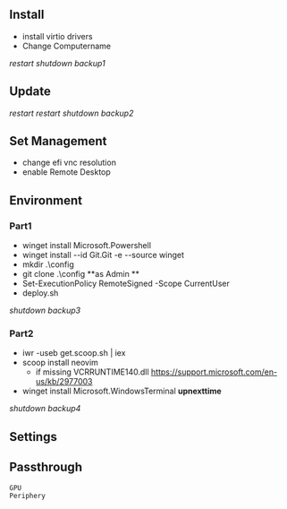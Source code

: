 ## Install
 - install virtio drivers
 - Change Computername

*restart*
*shutdown*
*backup1*
## Update
*restart*
*restart*
*shutdown*
*backup2*
## Set Management
 - change efi vnc resolution
 - enable Remote Desktop
## Environment
### Part1
 - winget install Microsoft.Powershell
 - winget install --id Git.Git -e --source winget
 - mkdir .\config
 - git clone .\config
 **as Admin **
 - Set-ExecutionPolicy RemoteSigned -Scope CurrentUser
 - deploy.sh
 
*shutdown*
*backup3*
### Part2 
 - iwr -useb get.scoop.sh | iex
 - scoop install neovim
    - if missing VCRRUNTIME140.dll https://support.microsoft.com/en-us/kb/2977003
 - winget install Microsoft.WindowsTerminal **upnexttime**
 
*shutdown*
*backup4*
## Settings

## Passthrough
    GPU
    Periphery

